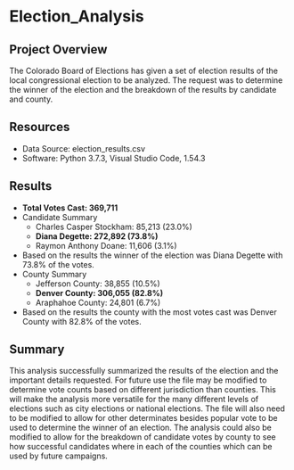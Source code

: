 # Election_Analysis

## Project Overview
The Colorado Board of Elections has given a set of election results of the local congressional election to be analyzed.  The request was to determine the winner of the election and the breakdown of the results by candidate and county.

## Resources
- Data Source: election_results.csv
- Software: Python 3.7.3, Visual Studio Code, 1.54.3

## Results
- **Total Votes Cast: 369,711**
- Candidate Summary
  - Charles Casper Stockham: 85,213 (23.0%)
  - **Diana Degette: 272,892 (73.8%)**
  - Raymon Anthony Doane: 11,606 (3.1%)
- Based on the results the winner of the election was Diana Degette with 73.8% of the votes.
- County Summary
  - Jefferson County: 38,855 (10.5%)
  - **Denver County: 306,055 (82.8%)**
  - Araphahoe County: 24,801 (6.7%)
- Based on the results the county with the most votes cast was Denver County with 82.8% of the votes.

## Summary
This analysis successfully summarized the results of the election and the important details requested.  For future use the file may be modified to determine vote counts based on different jurisdiction than counties.  This will make the analysis more versatile for the many different levels of elections such as city elections or national elections.  The file will also need to be modified to allow for other determinates besides popular vote to be used to determine the winner of an election.  The analysis could also be modified to allow for the breakdown of candidate votes by county to see how successful candidates where in each of the counties which can be used by future campaigns. 
